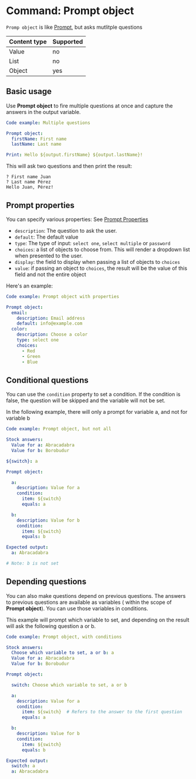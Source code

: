 # Command: Prompt object

`Promp object` is like [Prompt](Prompt.md), but asks mutlitple questions

| Content type | Supported |
|--------------|-----------|
| Value        | no        |
| List         | no        |
| Object       | yes       |

## Basic usage

Use **Prompt object** to fire multiple questions at once and capture the answers in the output variable.

<!-- yaml instacli before
Stock answers:
  First name: Juan
  Last name: Pérez
-->

```yaml instacli
Code example: Multiple questions

Prompt object:
  firstName: First name
  lastName: Last name

Print: Hello ${output.firstName} ${output.lastName}!
```

This will ask two questions and then print the result:

```commandline
? First name Juan
? Last name Pérez
Hello Juan, Pérez!
```

## Prompt properties

You can specify various properties: See [Prompt Properties](Prompt.md#prompt-properties)

* `description`: The question to ask the user.
* `default`: The default value
* `type`: The type of input: `select one`, `select multiple` or `password`
* `choices`: a list of objects to choose from. This will render a dropdown list when presented to the user.
* `display`: the field to display when passing a list of objects to `choices`
* `value`: if passing an object to `choices`, the result will be the value of this field and not the entire object

Here's an example:

<!-- yaml instacli before
Stock answers:
  Email address: info@example.com
  Choose a color: Red
-->

```yaml instacli
Code example: Prompt object with properties

Prompt object:
  email:
    description: Email address
    default: info@example.com
  color:
    description: Choose a color
    type: select one
    choices:
      - Red
      - Green
      - Blue
```

## Conditional questions

You can use the `condition` property to set a condition. If the condition is false, the question will be skipped and the
variable will not be set.

In the following example, there will only a prompt for variable a, and not for variable b

```yaml instacli
Code example: Prompt object, but not all

Stock answers:
  Value for a: Abracadabra
  Value for b: Borobudur

${switch}: a

Prompt object:

  a:
    description: Value for a
    condition:
      item: ${switch}
      equals: a

  b:
    description: Value for b
    condition:
      item: ${switch}
      equals: b

Expected output:
  a: Abracadabra

# Note: b is not set
```

## Depending questions

You can also make questions depend on previous questions. The answers to previous questions are available as variables (
within the scope of **Prompt object**). You can use those variables in conditions.

This example will prompt which variable to set, and depending on the result will ask the following question a or b.

```yaml instacli
Code example: Prompt object, with conditions

Stock answers:
  Choose which variable to set, a or b: a
  Value for a: Abracadabra
  Value for b: Borobudur

Prompt object:

  switch: Choose which variable to set, a or b

  a:
    description: Value for a
    condition:
      item: ${switch}  # Refers to the answer to the first question
      equals: a

  b:
    description: Value for b
    condition:
      item: ${switch}
      equals: b

Expected output:
  switch: a
  a: Abracadabra
```